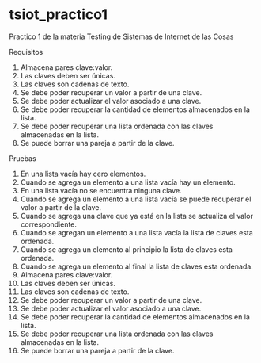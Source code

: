 # tsiot_practico1
Practico 1 de la materia Testing de Sistemas de Internet de las Cosas

Requisitos
1. Almacena pares clave:valor.
2. Las claves deben ser únicas.
3. Las claves son cadenas de texto.
4. Se debe poder recuperar un valor a partir de una clave.
5. Se debe poder actualizar el valor asociado a una clave.
6. Se debe poder recuperar la cantidad de elementos almacenados en la lista.
7. Se debe poder recuperar una lista ordenada con las claves almacenadas en la lista.
8. Se puede borrar una pareja a partir de la clave.

Pruebas
1. En una lista vacía hay cero elementos.
2. Cuando se agrega un elemento a una lista vacía hay un elemento.
3. En una lista vacía no se encuentra ninguna clave.
4. Cuando se agrega un elemento a una lista vacía se puede recuperar el valor a partir de la clave.
5. Cuando se agrega una clave que ya está en la lista se actualiza el valor correspondiente.
6. Cuando se agregan un elemento a una lista vacía la lista de claves esta ordenada.
7. Cuando se agrega un elemento al principio la lista de claves esta ordenada.
8. Cuando se agrega un elemento al final la lista de claves esta ordenada.
9. Almacena pares clave:valor.
10. Las claves deben ser únicas.
11. Las claves son cadenas de texto.
12. Se debe poder recuperar un valor a partir de una clave.
13. Se debe poder actualizar el valor asociado a una clave.
14. Se debe poder recuperar la cantidad de elementos almacenados en la lista.
15. Se debe poder recuperar una lista ordenada con las claves almacenadas en la lista.
16. Se puede borrar una pareja a partir de la clave.
